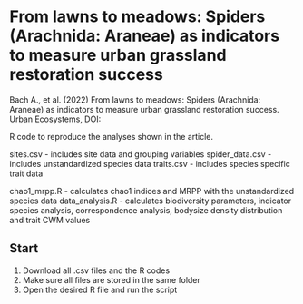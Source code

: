 # From lawns to meadows: Spiders (Arachnida: Araneae) as indicators to measure urban grassland restoration success
Bach A., et al. (2022) From lawns to meadows: Spiders (Arachnida: Araneae) as indicators to measure urban grassland restoration success. Urban Ecosystems, DOI: 


R code to reproduce the analyses shown in the article.

sites.csv - includes site data and grouping variables
spider_data.csv - includes unstandardized species data
traits.csv - includes species specific trait data

chao1_mrpp.R - calculates chao1 indices and MRPP with the unstandardized species data
data_analysis.R - calculates biodiversity parameters, indicator species analysis, correspondence analysis, bodysize density distribution and trait CWM values 

## Start

1. Download all .csv files and the R codes
2. Make sure all files are stored in the same folder
3. Open the desired R file and run the script
